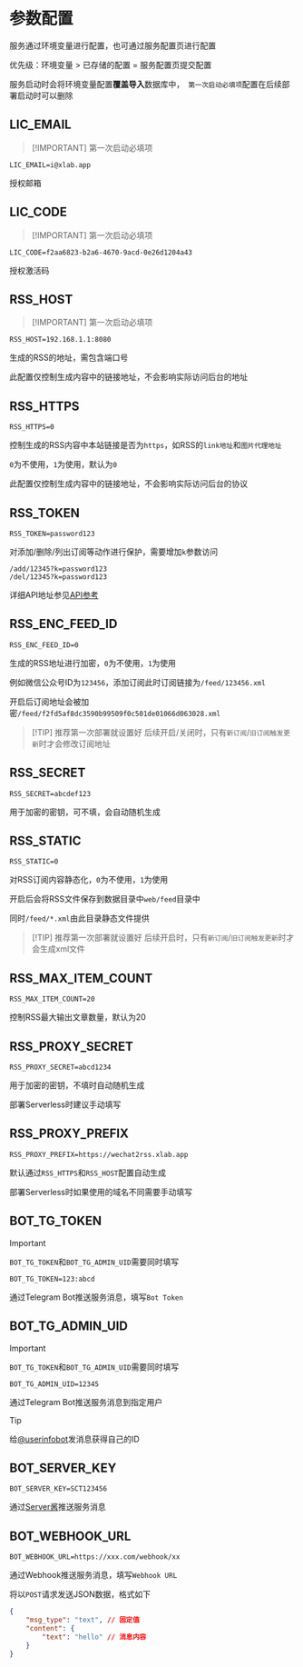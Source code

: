 # 参数配置

服务通过环境变量进行配置，也可通过服务配置页进行配置

优先级：环境变量 > 已存储的配置 = 服务配置页提交配置

服务启动时会将环境变量配置**覆盖导入**数据库中，` 第一次启动必填项`配置在后续部署启动时可以删除

## LIC_EMAIL

> [!IMPORTANT] 第一次启动必填项

```shell
LIC_EMAIL=i@xlab.app
```

授权邮箱

## LIC_CODE

> [!IMPORTANT] 第一次启动必填项

```shell
LIC_CODE=f2aa6823-b2a6-4670-9acd-0e26d1204a43
```

授权激活码

## RSS_HOST

> [!IMPORTANT] 第一次启动必填项

```shell
RSS_HOST=192.168.1.1:8080
```

生成的RSS的地址，需包含端口号

此配置仅控制生成内容中的链接地址，不会影响实际访问后台的地址

## RSS_HTTPS

```shell
RSS_HTTPS=0
```

控制生成的RSS内容中本站链接是否为`https`，如RSS的`link地址`和`图片代理地址`

`0`为不使用，`1`为使用，默认为`0`

此配置仅控制生成内容中的链接地址，不会影响实际访问后台的协议

## RSS_TOKEN

```shell
RSS_TOKEN=password123
```

对添加/删除/列出订阅等动作进行保护，需要增加`k`参数访问

```shell
/add/12345?k=password123
/del/12345?k=password123
```

详细API地址参见[API参考](./api)

## RSS_ENC_FEED_ID

```shell
RSS_ENC_FEED_ID=0
```

生成的RSS地址进行加密，`0`为不使用，`1`为使用

例如微信公众号ID为`123456`，添加订阅此时订阅链接为`/feed/123456.xml`

开启后订阅地址会被加密`/feed/f2fd5af8dc3590b99509f0c501de01066d063028.xml`

> [!TIP] 推荐第一次部署就设置好
> 后续开启/关闭时，只有`新订阅`/`旧订阅触发更新`时才会修改订阅地址

## RSS_SECRET

```shell
RSS_SECRET=abcdef123
```

用于加密的密钥，可不填，会自动随机生成

## RSS_STATIC

```shell
RSS_STATIC=0
```

对RSS订阅内容静态化，`0`为不使用，`1`为使用

开启后会将RSS文件保存到数据目录中`web/feed`目录中

同时`/feed/*.xml`由此目录静态文件提供

> [!TIP] 推荐第一次部署就设置好
> 后续开启时，只有`新订阅`/`旧订阅触发更新`时才会生成xml文件

## RSS_MAX_ITEM_COUNT

```shell
RSS_MAX_ITEM_COUNT=20
```

控制RSS最大输出文章数量，默认为20

## RSS_PROXY_SECRET

```shell
RSS_PROXY_SECRET=abcd1234
```

用于加密的密钥，不填时自动随机生成

部署Serverless时建议手动填写

## RSS_PROXY_PREFIX

```shell
RSS_PROXY_PREFIX=https://wechat2rss.xlab.app
```

默认通过`RSS_HTTPS`和`RSS_HOST`配置自动生成

部署Serverless时如果使用的域名不同需要手动填写

## BOT_TG_TOKEN

> [!IMPORTANT]
> `BOT_TG_TOKEN`和`BOT_TG_ADMIN_UID`需要同时填写

```shell
BOT_TG_TOKEN=123:abcd
```

通过Telegram Bot推送服务消息，填写`Bot Token`

## BOT_TG_ADMIN_UID

> [!IMPORTANT]
> `BOT_TG_TOKEN`和`BOT_TG_ADMIN_UID`需要同时填写

```shell
BOT_TG_ADMIN_UID=12345
```

通过Telegram Bot推送服务消息到指定用户

> [!TIP]
> 给[@userinfobot](https://t.me/userinfobot)发消息获得自己的ID

## BOT_SERVER_KEY

```shell
BOT_SERVER_KEY=SCT123456
```

通过[Server酱](https://sct.ftqq.com/)推送服务消息

## BOT_WEBHOOK_URL

```shell
BOT_WEBHOOK_URL=https://xxx.com/webhook/xx
```

通过Webhook推送服务消息，填写`Webhook URL`

将以`POST`请求发送JSON数据，格式如下

```json
{
    "msg_type": "text", // 固定值
    "content": {
        "text": "hello" // 消息内容
    }
}
```
